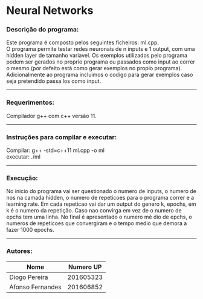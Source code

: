 # Neural Networks

### Descrição do programa:

Este programa é composto pelos seguintes ficheiros: ml.cpp. <br/> 
O programa permite testar redes neuronais de n inputs e 1 output, com uma hidden layer de tamanho variavel. Os exemplos utilizados pelo programa podem ser gerados no proprio programa ou passados como input ao correr o mesmo (por defeito está como gerar exemplos no propio programa). <br/>
Adicionalmente ao programa incluimos o codigo para gerar exemplos caso seja pretendido passa los como input. <br/>

-------------------------------------------

### Requerimentos:

Compilador g++ com c++ versão 11. <br/>

-------------------------------------------

### Instruções para compilar e executar:

Compilar: g++ -std=c++11 ml.cpp -o ml <br/> 
executar: ./ml <br/>

-------------------------------------------

### Execução:

No inicio do programa vai ser questionado o numero de inputs, o numero de nos na camada hidden, o numero de repeticoes para o programa correr e a learning rate. Em cada repeticao vai dar um output do genero k, epochs, em k é o numero da repetição. Caso nao convirga em vez de o numero de epchs tem uma linha. No final é apresentado o numero mé dio de epchs, o numeros de repeticoes que convergiram e o tempo medio que demora a fazer 1000 epochs.

-------------------------------------------

### Autores:

| Nome              | Numero UP     |
| ----------------- | ------------- |
| Diogo Pereira     | 201605323     |
| Afonso Fernandes  | 201606852     |
